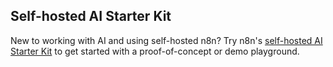 ## Self-hosted AI Starter Kit

New to working with AI and using self-hosted n8n? Try n8n's [self-hosted AI Starter Kit](/hosting/starter-kits/ai-starter-kit/) to get started with a proof-of-concept or demo playground.
